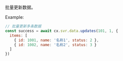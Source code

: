 批量更新数据。

Example:
```javascript
// 批量更新多条数据
const success = await cx.svr.data.updates(101, 1, {
  items: [
    { id: 1001, name: '名称1', status: 2 },
    { id: 1002, name: '名称2', status: 3 }
  ]
})
```